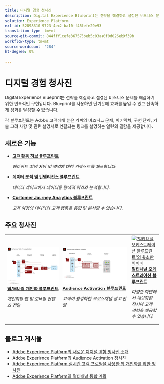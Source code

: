 ```yaml
---
title: 디지털 경험 청사진
description: Digital Experience Blueprint는 전략을 해결하고 설정된 비즈니스 문제를 해결하기 위한 반복적인 구현입니다. 신속한 비즈니스 달성 시간을 단축하고 신속한 성공 전략을 제공합니다.
solution: Experience Platform
exl-id: 52898310-9723-4ec2-ba10-f45fefe29e93
translation-type: tm+mt
source-git-commit: 844fff1cefe367575beb5c03aa0f0d026eb9f39b
workflow-type: tm+mt
source-wordcount: '284'
ht-degree: 0%

---
```


# 디지털 경험 청사진

Digital Experience Blueprint는 전략을 해결하고 설정된 비즈니스 문제를 해결하기 위한 반복적인 구현입니다. Blueprint를 사용하면 단기간에 효과를 높일 수 있고 신속하게 성과를 달성할 수 있습니다.

각 블루프린트는 Adobe 고객에게 높은 가치의 비즈니스 문제, 아키텍처, 구현 단계, 기술 고려 사항 및 관련 설명서로 연결되는 링크를 설명하는 일련의 결함을 제공합니다.

## 새로운 기능

* **[고객 활동 허브 블루프린트](/help/blueprints/audience-activation/customer-activity.md)**

   *에이전트 지원 지원 및 영업에 대한 컨텍스트를 제공합니다.*
* **[데이터 분석 및 인텔리전스 블루프린트](/help/blueprints/data-insights/overview.md)**

   *데이터 레이크에서 데이터를 탐색적 쿼리와 분석합니다.*
* **[Customer Journey Analytics 블루프린트](/help/blueprints/customer-journey-analytics/overview.md)**

   *고객 여정의 데이터와 고객 행동을 통합 및 분석할 수 &#x200B; 있습니다.*

## 주요 청사진

<table style="table-layout:fixed">
<tr>
  <td>
    <a href="https://experienceleague.adobe.com/docs/blueprints-learn/architecture/web-personalization/overview.html"><img alt="'웹 개인화' 블루프린트에 대한 축소판 이미지" src="web-personalization/assets/personalization.svg" /></a>
    <div><a href="https://experienceleague.adobe.com/docs/blueprints-learn/architecture/web-personalization/overview.html"><strong>웹/모바일 개인화 블루프린트</strong></a></div>
    <p><em>개인화된 웹 및 모바일 컨텐츠 전달</em></p>
  </td>
  <td>
    <a href="https://experienceleague.adobe.com/docs/blueprints-learn/architecture/audience-activation/overview.html"><img alt="'Audience Activation' 블루프린트에 대한 축소판 이미지" src="audience-activation/assets/aam.svg" /></a>
    <div><a href="https://experienceleague.adobe.com/docs/blueprints-learn/architecture/audience-activation/overview.html"><strong>Audience Activation 블루프린트</strong></a></div>
    <p><em>고객이 활성화한 크로스채널 광고 전달</em></p>
  </td>
  <td>
    <a href="https://experienceleague.adobe.com/docs/blueprints-learn/architecture/multi-channel-message-orchestration/overview.html"><img alt="'멀티채널 오케스트레이션 블루프린트'의 축소판 이미지" src="multi-channel-message-orchestration/assets/aepbatch.svg" /></a>
    <div><a href="https://experienceleague.adobe.com/docs/blueprints-learn/architecture/multi-channel-message-orchestration/overview.html"><strong>멀티채널 오케스트레이션 블루프린트</strong></a></div>
    <p><em>다양한 화면에서 개인화된 적시에 고객 경험을 제공할 수 있습니다.</em></p>
  </td>
</tr>
</table>


## 블로그 게시물

* [Adobe Experience Platform의 새로운 디지털 경험 청사진 소개](https://medium.com/adobetech/introducing-adobe-experience-platforms-new-digital-experience-blueprints-93a6b5f5da7c)
* [Adobe Experience Platform의 Audience Activation 청사진](https://medium.com/adobetech/a-blueprint-for-audience-activation-in-adobe-experience-platform-b2b30fae90fd)
* [Adobe Experience Platform 실시간 고객 프로필을 사용한 웹 개인화를 위한 청사진](https://medium.com/adobetech/blueprint-for-web-personalization-using-adobe-experience-platform-real-time-customer-profile-fef2ce7a4b2f)
* [Adobe Experience Platform의 멀티채널 통합 계획](https://medium.com/adobetech/blueprint-for-multi-channel-orchestration-in-adobe-experience-platform-c68317e94184)
